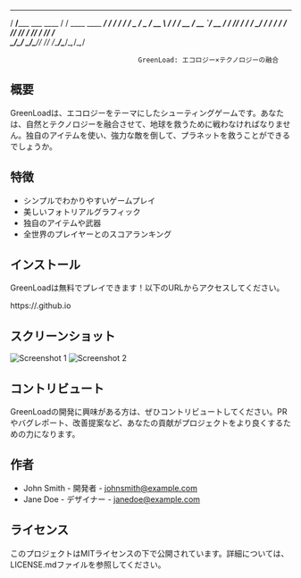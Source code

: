    ______                        __                    __
  / ____/_______  ___  ____     / /   ____  ____ _____/ /
 / / __/ ___/ _ \/ _ \/ __ \   / /   / __ \/ __ `/ __  / 
/ /_/ / /  /  __/  __/ / / /  / /___/ /_/ / /_/ / /_/ /  
\____/_/   \___/\___/_/ /_/  /_____/\____/\__,_/\__,_/   

                                    GreenLoad: エコロジー×テクノロジーの融合

## 概要

GreenLoadは、エコロジーをテーマにしたシューティングゲームです。あなたは、自然とテクノロジーを融合させて、地球を救うために戦わなければなりません。独自のアイテムを使い、強力な敵を倒して、プラネットを救うことができるでしょうか。

## 特徴

- シンプルでわかりやすいゲームプレイ
- 美しいフォトリアルグラフィック
- 独自のアイテムや武器
- 全世界のプレイヤーとのスコアランキング

## インストール

GreenLoadは無料でプレイできます！以下のURLからアクセスしてください。

https://<username>.github.io

## スクリーンショット

![Screenshot 1](/screenshots/1.png)
![Screenshot 2](/screenshots/2.png)

## コントリビュート

GreenLoadの開発に興味がある方は、ぜひコントリビュートしてください。PRやバグレポート、改善提案など、あなたの貢献がプロジェクトをより良くするための力になります。

## 作者

- John Smith - 開発者 - johnsmith@example.com
- Jane Doe - デザイナー - janedoe@example.com

## ライセンス

このプロジェクトはMITライセンスの下で公開されています。詳細については、LICENSE.mdファイルを参照してください。
